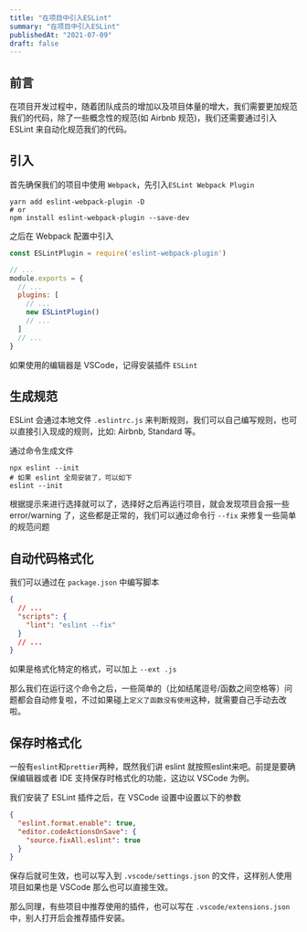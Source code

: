```yaml
---
title: "在项目中引入ESLint"
summary: "在项目中引入ESLint"
publishedAt: "2021-07-09"
draft: false
---
```


## 前言
在项目开发过程中，随着团队成员的增加以及项目体量的增大，我们需要更加规范我们的代码，除了一些概念性的规范(如 Airbnb 规范)，我们还需要通过引入 ESLint 来自动化规范我们的代码。

## 引入
首先确保我们的项目中使用 `Webpack`，先引入`ESLint Webpack Plugin`
```shell
yarn add eslint-webpack-plugin -D
# or
npm install eslint-webpack-plugin --save-dev
```
之后在 Webpack 配置中引入
```js
const ESLintPlugin = require('eslint-webpack-plugin')

// ...
module.exports = {
  // ...
  plugins: [
    // ...
    new ESLintPlugin()
    // ...
  ]
  // ...
}
```

如果使用的编辑器是 VSCode，记得安装插件 `ESLint`

## 生成规范
ESLint 会通过本地文件 `.eslintrc.js` 来判断规则，我们可以自己编写规则，也可以直接引入现成的规则，比如: Airbnb, Standard 等。

通过命令生成文件
```shell
npx eslint --init
# 如果 eslint 全局安装了，可以如下
eslint --init
```

根据提示来进行选择就可以了，选择好之后再运行项目，就会发现项目会报一些 error/warning 了，这些都是正常的，我们可以通过命令行 `--fix` 来修复一些简单的规范问题

## 自动代码格式化
我们可以通过在 `package.json` 中编写脚本
```json
{
  // ...
  "scripts": {
    "lint": "eslint --fix"
  }
  // ...
}
```
如果是格式化特定的格式，可以加上 `--ext .js`

那么我们在运行这个命令之后，一些简单的（比如结尾逗号/函数之间空格等）问题都会自动修复啦，不过如果碰上`定义了函数没有使用`这种，就需要自己手动去改啦。

## 保存时格式化
一般有`eslint`和`prettier`两种，既然我们讲 eslint 就按照eslint来吧。前提是要确保编辑器或者 IDE 支持保存时格式化的功能，这边以 VSCode 为例。

我们安装了 ESLint 插件之后，在 VSCode 设置中设置以下的参数
```json
{
  "eslint.format.enable": true,
  "editor.codeActionsOnSave": {
    "source.fixAll.eslint": true
  }
}
```
保存后就可生效，也可以写入到 `.vscode/settings.json` 的文件，这样别人使用项目如果也是 VSCode 那么也可以直接生效。

那么同理，有些项目中推荐使用的插件，也可以写在 `.vscode/extensions.json` 中，别人打开后会推荐插件安装。
